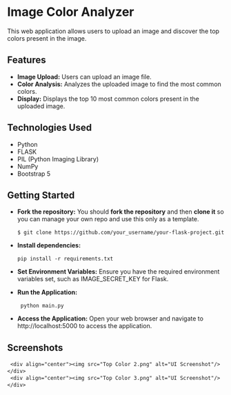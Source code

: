 # Image Color Analyzer
  This web application allows users to upload an image and discover the top colors present in the image.

## Features
- **Image Upload:** Users can upload an image file.
- **Color Analysis:** Analyzes the uploaded image to find the most common colors.
- **Display:** Displays the top 10 most common colors present in the uploaded image.

## Technologies Used
- Python
- FLASK
- PIL (Python Imaging Library)
- NumPy
- Bootstrap 5

## Getting Started
- **Fork the repository:** You should **fork the repository** and then **clone it** so you can manage your own repo and use this only as a template.
  ```
  $ git clone https://github.com/your_username/your-flask-project.git
  ```
- **Install dependencies:**

  ```
  pip install -r requirements.txt
  ```
- **Set Environment Variables:** Ensure you have the required environment variables set, such as IMAGE_SECRET_KEY for Flask.
  
- **Run the Application:**

    ```
     python main.py
    ```

- **Access the Application:** Open your web browser and navigate to http://localhost:5000 to access the application.

## Screenshots
     <div align="center"><img src="Top Color 2.png" alt="UI Screenshot"/></div>
     <div align="center"><img src="Top Color 3.png" alt="UI Screenshot"/></div>
     
